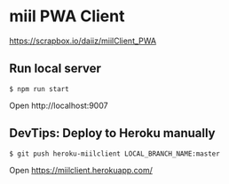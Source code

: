 # miil PWA Client

https://scrapbox.io/daiiz/miilClient_PWA

## Run local server
```
$ npm run start
```
Open http://localhost:9007

## DevTips: Deploy to Heroku manually
```
$ git push heroku-miilclient LOCAL_BRANCH_NAME:master
```
Open https://miilclient.herokuapp.com/
